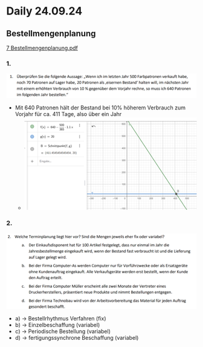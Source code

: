 # Daily 24.09.24

## Bestellmengenplanung
[7 Bestellmengenplanung.pdf](<7 Bestellmengenplanung.pdf>)

### 1.
![alt text](image.png)

- Mit 640 Patronen hält der Bestand bei 10% höherem Verbrauch zum Vorjahr für ca. 411 Tage, also über ein Jahr
  - ![alt text](image-1.png)

### 2.
![alt text](image-2.png)
- a)
  -> Bestellrhythmus Verfahren (fix)
- b)
  -> Einzelbeschaffung (variabel)
- c)
  -> Periodische Bestellung (variabel)
- d)
  -> fertigungssynchrone Beschaffung (variabel)

## 

